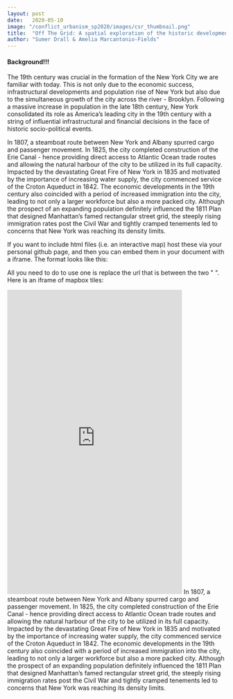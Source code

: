 ```yaml
---
layout: post
date:   2020-05-10
image: "/conflict_urbanism_sp2020/images/csr_thumbnail.png"
title:  "Off The Grid: A spatial exploration of the historic development of the Brooklyn street grid"
author: "Sumer Drall & Amelia Marcantonio-Fields"
---
```


#### Background!!! ####

The 19th century was crucial in the formation of the New York City we are familiar with today. This is not only due to the economic success, infrastructural developments and population rise of New York but also due to the simultaneous growth of the city across the river - Brooklyn. 
Following a massive increase in population in the late 18th century, New York consolidated its role as America’s leading city in the 19th century with a string of influential infrastructural and financial decisions in the face of historic socio-political events.   

In 1807, a steamboat route between New York and Albany spurred cargo and passenger movement. In 1825, the city completed construction of the Erie Canal - hence providing direct access to Atlantic Ocean trade routes and allowing the natural harbour of the city to be utilized in its full capacity. Impacted by the devastating Great Fire of New York in 1835 and motivated by the importance of increasing water supply, the city commenced service of the Croton Aqueduct in 1842. The economic developments in the 19th century also coincided with a period of increased immigration into the city, leading to not only a larger workforce but also a more packed city. Although the prospect of an expanding population definitely influenced the 1811 Plan that designed Manhattan’s famed rectangular street grid, the steeply rising immigration rates post the Civil War and tightly cramped tenements led to concerns that New York was reaching its density limits. 



If you want to include html files (i.e. an interactive map) host these via your personal github page, and then you can embed them in your document with a iframe. The format looks like this:  


All you need to do to use one is replace the url that is between the two " ". Here is an iframe of mapbox tiles:  

<iframe frameborder="0" class="juxtapose" width="80%" height="700" marginwidth="0" marginheight="0" src="https://cdn.knightlab.com/libs/juxtapose/latest/embed/index.html?uid=04abaf38-928a-11ea-a879-0edaf8f81e27"></iframe> 
In 1807, a steamboat route between New York and Albany spurred cargo and passenger movement. In 1825, the city completed construction of the Erie Canal - hence providing direct access to Atlantic Ocean trade routes and allowing the natural harbour of the city to be utilized in its full capacity. Impacted by the devastating Great Fire of New York in 1835 and motivated by the importance of increasing water supply, the city commenced service of the Croton Aqueduct in 1842. The economic developments in the 19th century also coincided with a period of increased immigration into the city, leading to not only a larger workforce but also a more packed city. Although the prospect of an expanding population definitely influenced the 1811 Plan that designed Manhattan’s famed rectangular street grid, the steeply rising immigration rates post the Civil War and tightly cramped tenements led to concerns that New York was reaching its density limits. 
